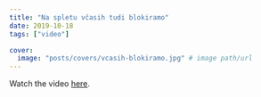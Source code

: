 ```yaml
---
title: "Na spletu včasih tudi blokiramo"
date: 2019-10-18
tags: ["video"]

cover:
  image: "posts/covers/vcasih-blokiramo.jpg" # image path/url
---
```


Watch the video [here](https://www.youtube.com/watch?v=g6Rj-q3dk9g).
